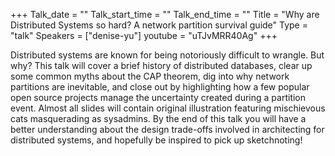 +++
Talk_date = ""
Talk_start_time = ""
Talk_end_time = ""
Title = "Why are Distributed Systems so hard? A network partition survival guide"
Type = "talk"
Speakers = ["denise-yu"]
youtube = "uTJvMRR40Ag"
+++

Distributed systems are known for being notoriously difficult to wrangle. But why? This talk will cover a brief history of distributed databases, clear up some common myths about the CAP theorem, dig into why network partitions are inevitable, and close out by highlighting how a few popular open source projects manage the uncertainty created during a partition event. Almost all slides will contain original illustration featuring mischievous cats masquerading as sysadmins. By the end of this talk you will have a better understanding about the design trade-offs involved in architecting for distributed systems, and hopefully be inspired to pick up sketchnoting!
